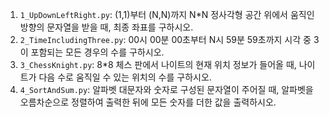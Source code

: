 1. `1_UpDownLeftRight.py`: (1,1)부터 (N,N)까지 N*N 정사각형 공간 위에서 움직인 방향의 문자열을 받을 때, 최종 좌표를 구하시오.
2. `2_TimeIncludingThree.py`: 00시 00분 00초부터 N시 59분 59초까지 시각 중 3이 포함되는 모든 경우의 수를 구하시오.
3. `3_ChessKnight.py`: 8*8 체스 판에서 나이트의 현재 위치 정보가 들어올 때, 나이트가 다음 수로 움직일 수 있는 위치의 수를 구하시오.
4. `4_SortAndSum.py`: 알파벳 대문자와 숫자로 구성된 문자열이 주어질 때, 알파벳을 오름차순으로 정렬하여 출력한 뒤에 모든 숫자를 더한 값을 출력하시오.